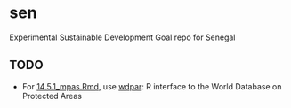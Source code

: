 # sen
Experimental Sustainable Development Goal repo for Senegal

## TODO
- For [14.5.1_mpas.Rmd](https://github.com/sdgplus/sen/blob/master/14.5.1_mpas.Rmd), use
[wdpar](https://prioritizr.github.io/wdpar/articles/wdpar.html): R interface to the World Database on Protected Areas
